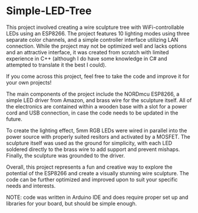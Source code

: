# Simple-LED-Tree
This project involved creating a wire sculpture tree with WiFi-controllable LEDs using an ESP8266. 
The project features 10 lighting modes using three separate color channels, and a simple controller interface utilizing LAN connection.
While the project may not be optimized well and lacks options and an attractive interface, it was created from scratch with limited experience in C++ 
(although I do have some knowledge in C# and attempted to translate it the best I could). 

If you come across this project, feel free to take the code and improve it for your own projects!

The main components of the project include the NORDmcu ESP8266, a simple LED driver from Amazon, and brass wire for the sculpture itself. 
All of the electronics are contained within a wooden base with a slot for a power cord and USB connection, in case the code needs to be updated in the future.

To create the lighting effect, 5mm RGB LEDs were wired in parallel into the power source with properly suited resitors and activated by a MOSFET. 
The sculpture itself was used as the ground for simplicity, with each LED soldered directly to the brass wire to add support and prevent mishaps. 
Finally, the sculpture was grounded to the driver.

Overall, this project represents a fun and creative way to explore the potential of the ESP8266 and create a visually stunning wire sculpture. 
The code can be further optimized and improved upon to suit your specific needs and interests.

NOTE: code was written in Arduino IDE and does require proper set up and libraries for your board, but should be simple enough.
